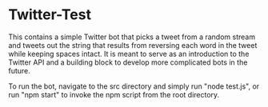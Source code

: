 # Twitter-Test 

This contains a simple Twitter bot that picks a tweet from a random stream and tweets out the string that results from reversing each word in the tweet while keeping spaces intact. It is meant to serve as an introduction to the Twitter API and a building block to develop more complicated bots in the future.

To run the bot, navigate to the src directory and simply run "node test.js", or run "npm start" to invoke the npm script from the root directory.